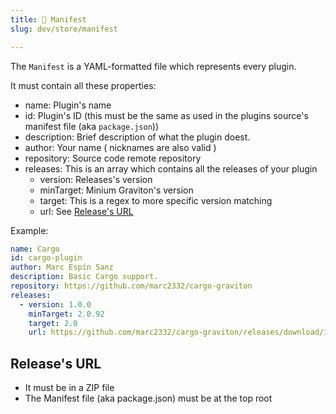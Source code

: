 ```yaml
---
title: 🧾 Manifest
slug: dev/store/manifest

---
```


The `Manifest`  is a YAML-formatted file which represents every plugin.

It must contain all these properties:
- name: Plugin's name
- id: Plugin's ID (this must be the same as used in the plugins source's manifest file (aka `package.json`))
- description: Brief description of what the plugin doest.
- author: Your name ( nicknames are also valid )
- repository: Source code remote repository
- releases: This is an array which contains all the releases of your plugin
  - version: Releases's version
  - minTarget: Minium Graviton's version
  - target: This is a regex to more specific version matching
  - url: See [Release's URL](manifest/#release_url)


Example:

```yaml
name: Cargo
id: cargo-plugin
author: Marc Espín Sanz
description: Basic Cargo support.
repository: https://github.com/marc2332/cargo-graviton
releases:
  - version: 1.0.0
    minTarget: 2.0.92
    target: 2.0
    url: https://github.com/marc2332/cargo-graviton/releases/download/1.0.0/Cargo.zip
```

<div id="release_url">
	<h2>Release's URL</h2>
	<ul>
		<li>
			It must be in a ZIP file
		</li>
		<li>
			The Manifest file (aka package.json) must be at the top root 
		</li>
	</ul>
</div>